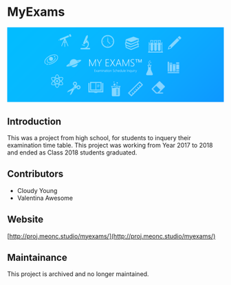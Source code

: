 # MyExams

![Banner](Wuhan/images/banner_new.svg)

## Introduction
This was a project from high school, for students to inquery their examination time table.
This project was working from Year 2017 to 2018 and ended as Class 2018 students graduated.

## Contributors
 - Cloudy Young
 - Valentina Awesome

## Website
[http://proj.meonc.studio/myexams/](http://proj.meonc.studio/myexams/)

## Maintainance

This project is archived and no longer maintained.
